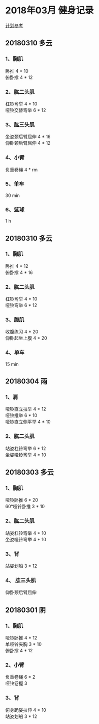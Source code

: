 # 2018年03月 健身记录   
[计划参考](http://www.jirou.com/tool/jihua/menus/B4.php)  

## 20180310 多云 
### 1、胸肌
卧推 4 * 10   
俯卧撑  4 * 12 

### 2、肱二头肌  
杠铃弯举  4 * 10  
哑铃交替弯举  6 * 12   

### 3、肱三头肌     
坐姿颈后臂屈伸  4 * 16  
仰卧颈后臂屈伸  4 * 12  

### 4、小臂  
负重卷绳 4 * rm

### 5、单车  
30 min

### 6、篮球 
1 h

## 20180310 多云 
### 1、胸肌
卧推 4 * 12   
俯卧撑  4 * 16  

### 2、肱二头肌  
杠铃弯举  4 * 10  
哑铃弯举  6 * 12   

### 3、腹肌    
收腹练习  4  * 20  
仰卧起坐上腹 4 * 20  

### 4、单车  
15 min
 
 

## 20180304 雨 
### 1、肩
哑铃直立拉举  4 * 12  
哑铃推举 6 * 10  
哑铃直立侧平举  4 * 10  

### 2、肱二头肌  
站姿杠铃弯举  6 * 12  
坐姿哑铃弯举  4 * 10          


## 20180303 多云 
### 1、胸肌
哑铃卧推  6 * 20  
60°哑铃卧推  3 * 10       

### 2、肱二头肌  
站姿杠铃弯举  4 * 10  
坐姿哑铃弯举  4 * 10    

### 3、背
站姿划船  3 * 12  

### 4、 肱三头肌  
仰卧颈后臂屈伸 


## 20180301 阴 
### 1、胸肌
哑铃卧推  4 * 12  
单哑铃夹胸  3 * 10  
俯卧撑  4 * 12      

### 2、小臂  
负重卷绳  6 * 2  
哑铃卷握  3  

### 3、背
俯身跪姿拉伸  4 * 10  
站姿划船  3 * 12  
